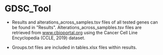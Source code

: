 # GDSC_Tool

* Results and alterations_across_samples.tsv files of all tested genes can be found in "Results". Alterations_across_sampbles.tsv files are retrieved from www.cbioportal.org using the Cancer Cell Line Encyclopedia (CCLE, 2019) dataset.

* Groups.txt files are included in tables.xlsx files within results.
